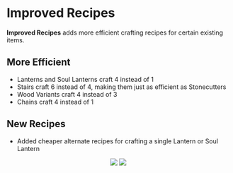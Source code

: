# Improved Recipes

**Improved Recipes** adds more efficient crafting recipes for certain existing items.

## More Efficient

* Lanterns and Soul Lanterns craft 4 instead of 1
* Stairs craft 6 instead of 4, making them just as efficient as Stonecutters
* Wood Variants craft 4 instead of 3
* Chains craft 4 instead of 1

## New Recipes

* Added cheaper alternate recipes for crafting a single Lantern or Soul Lantern

<p align="center">
  <img src="https://github.com/Drakonkinst/DrakonsDatapacks/assets/11655960/c626edc0-37e6-4228-a6cc-83cbb8d15ad6">
  <img src="https://github.com/Drakonkinst/DrakonsDatapacks/assets/11655960/605c1024-c636-4932-a837-7d93792ed434">
</p>
